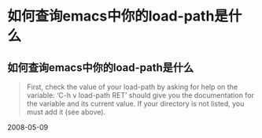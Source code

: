 # 如何查询emacs中你的load-path是什么

## 如何查询emacs中你的load-path是什么

> First, check the value of your load-path by asking for help on the variable: ‘C-h v load-path RET’ should give you the documentation for the variable and its current value. If your directory is not listed, you must add it (see above).


2008-05-09